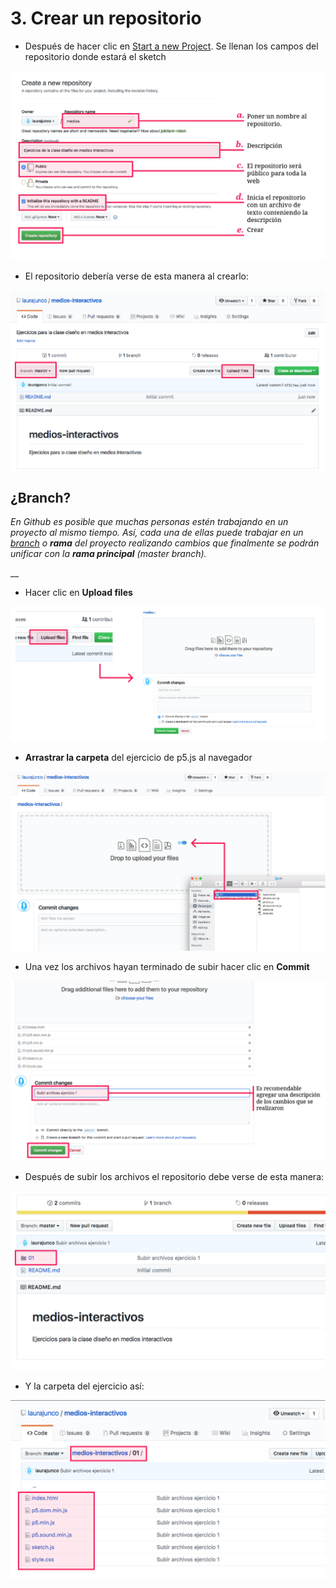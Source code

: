 # 3. Crear un repositorio

* Después de hacer clic en [Start a new Project](https://github.com/new). Se llenan los campos del repositorio donde estará el sketch

![](../.gitbook/assets/archivos-12.png)

* El repositorio debería verse de esta manera al crearlo:

![](../.gitbook/assets/archivos-13.png)

## ¿Branch?

  
_En Github es posible que muchas personas estén trabajando en un proyecto al mismo tiempo. Así, cada una de ellas puede trabajar en un_ [_branch_](https://git-scm.com/book/en/v1/Git-Branching-What-a-Branch-Is) _o **rama** del proyecto realizando cambios que finalmente se podrán unificar con la **rama principal** \(master branch\)._

\_\_

* Hacer clic en **Upload files**

![](../.gitbook/assets/archivos-14.png)



* **Arrastrar la carpeta** del ejercicio de p5.js al navegador

![](../.gitbook/assets/archivos-15.png)

* Una vez los archivos hayan terminado de subir hacer clic en **Commit**

![](../.gitbook/assets/archivos-16.png)

* Después de subir los archivos el repositorio debe verse de esta manera:

![](../.gitbook/assets/archivos-17.png)

* Y la carpeta del ejercicio así:

![](../.gitbook/assets/archivos-18.png)

